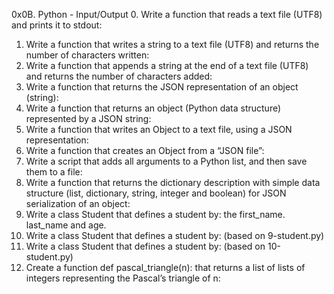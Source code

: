 0x0B. Python - Input/Output
0.	Write a function that reads a text file (UTF8) and prints it to stdout:
1.	Write a function that writes a string to a text file (UTF8) and returns the number of characters written:
2.	Write a function that appends a string at the end of a text file (UTF8) and returns the number of characters added:
3.	Write a function that returns the JSON representation of an object (string):
4.	Write a function that returns an object (Python data structure) represented by a JSON string:
5.	Write a function that writes an Object to a text file, using a JSON representation:
6.	Write a function that creates an Object from a “JSON file”:
7.	Write a script that adds all arguments to a Python list, and then save them to a file:
8.	Write a function that returns the dictionary description with simple data structure (list, dictionary, string, integer and boolean) for JSON serialization of an object:
9.	Write a class Student that defines a student by: the first_name. last_name and age.
10.	Write a class Student that defines a student by: (based on 9-student.py)
11.	Write a class Student that defines a student by: (based on 10-student.py)
12.	Create a function def pascal_triangle(n): that returns a list of lists of integers representing the Pascal’s triangle of n:
